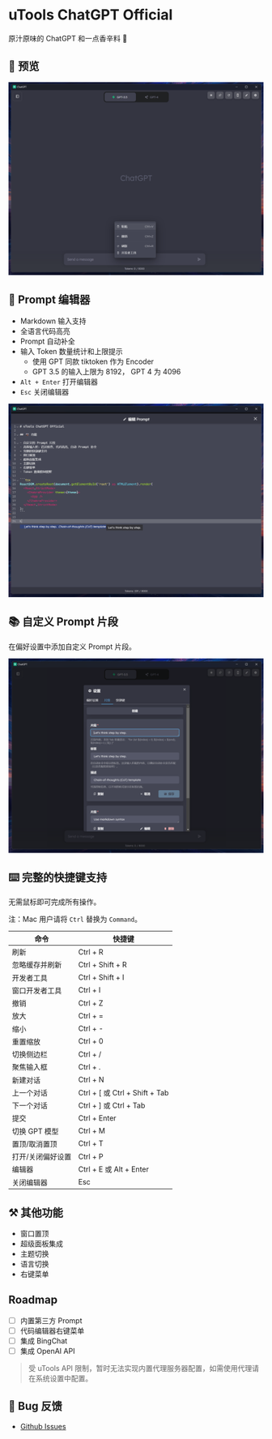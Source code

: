 # uTools ChatGPT Official

原汁原味的 ChatGPT 和一点香辛料 🍭

## 👀 预览

![preview](/doc/home.png)

## 📝 Prompt 编辑器

- Markdown 输入支持
- 全语言代码高亮
- Prompt 自动补全
- 输入 Token 数量统计和上限提示
  - 使用 GPT 同款 tiktoken 作为 Encoder
  - GPT 3.5 的输入上限为 8192， GPT 4 为 4096
- `Alt + Enter` 打开编辑器
- `Esc` 关闭编辑器

![editor](/doc/editor.png)

## 📚 自定义 Prompt 片段

在偏好设置中添加自定义 Prompt 片段。

![snippets](/doc/snippets.png)

## ⌨️ 完整的快捷键支持

无需鼠标即可完成所有操作。

注：Mac 用户请将 `Ctrl` 替换为 `Command`。

| 命令              | 快捷键                         |
| ----------------- | ------------------------------ |
| 刷新              | Ctrl + R                       |
| 忽略缓存并刷新    | Ctrl + Shift + R               |
| 开发者工具        | Ctrl + Shift + I               |
| 窗口开发者工具    | Ctrl + I                       |
| 撤销              | Ctrl + Z                       |
| 放大              | Ctrl + =                       |
| 缩小              | Ctrl + -                       |
| 重置缩放          | Ctrl + 0                       |
| 切换侧边栏        | Ctrl + /                       |
| 聚焦输入框        | Ctrl + .                       |
| 新建对话          | Ctrl + N                       |
| 上一个对话        | Ctrl + [ 或 Ctrl + Shift + Tab |
| 下一个对话        | Ctrl + ] 或 Ctrl + Tab         |
| 提交              | Ctrl + Enter                   |
| 切换 GPT 模型     | Ctrl + M                       |
| 置顶/取消置顶     | Ctrl + T                       |
| 打开/关闭偏好设置 | Ctrl + P                       |
| 编辑器            | Ctrl + E 或 Alt + Enter        |
| 关闭编辑器        | Esc                            |

## ⚒️ 其他功能

- 窗口置顶
- 超级面板集成
- 主题切换
- 语言切换
- 右键菜单

## Roadmap

- [ ] 内置第三方 Prompt
- [ ] 代码编辑器右键菜单
- [ ] 集成 BingChat
- [ ] 集成 OpenAI API

> 受 uTools API 限制，暂时无法实现内置代理服务器配置，如需使用代理请在系统设置中配置。

## 🐛 Bug 反馈

- [Github Issues](https://github.com/Jkker/utools-chatgpt-official/issues)
